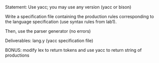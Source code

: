 Statement: Use yacc; you may use any version (yacc or bison)


Write a specification file containing the production rules corresponding to the language specification (use syntax rules from lab1).


Then, use the parser generator (no errors)



Deliverables: lang.y (yacc specification file)



BONUS: modify lex to return tokens and use yacc to return string of productions 
